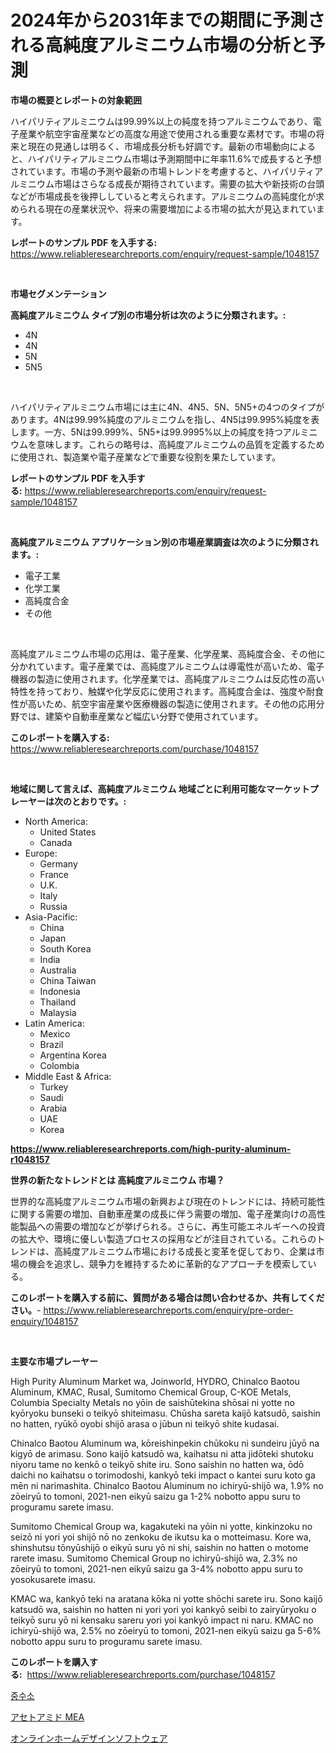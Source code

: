 <p><h1>2024年から2031年までの期間に予測される高純度アルミニウム市場の分析と予測</h1></p><p><strong>市場の概要とレポートの対象範囲</strong></p>
<p><p>ハイパリティアルミニウムは99.99%以上の純度を持つアルミニウムであり、電子産業や航空宇宙産業などの高度な用途で使用される重要な素材です。市場の将来と現在の見通しは明るく、市場成長分析も好調です。最新の市場動向によると、ハイパリティアルミニウム市場は予測期間中に年率11.6%で成長すると予想されています。市場の予測や最新の市場トレンドを考慮すると、ハイパリティアルミニウム市場はさらなる成長が期待されています。需要の拡大や新技術の台頭などが市場成長を後押ししていると考えられます。アルミニウムの高純度化が求められる現在の産業状況や、将来の需要増加による市場の拡大が見込まれています。</p></p>
<p><strong>レポートのサンプル PDF を入手する:</strong> <a href="https://www.reliableresearchreports.com/enquiry/request-sample/1048157">https://www.reliableresearchreports.com/enquiry/request-sample/1048157</a></p>
<p>&nbsp;</p>
<p><strong>市場セグメンテーション</strong></p>
<p><strong>高純度アルミニウム タイプ別の市場分析は次のように分類されます。:</strong></p>
<p><ul><li>4N</li><li>4N</li><li>5N</li><li>5N5</li></ul></p>
<p>&nbsp;</p>
<p><p>ハイパリティアルミニウム市場には主に4N、4N5、5N、5N5+の4つのタイプがあります。4Nは99.99%純度のアルミニウムを指し、4N5は99.995%純度を表します。一方、5Nは99.999%、5N5+は99.9995%以上の純度を持つアルミニウムを意味します。これらの略号は、高純度アルミニウムの品質を定義するために使用され、製造業や電子産業などで重要な役割を果たしています。</p></p>
<p><strong>レポートのサンプル PDF を入手する:</strong>&nbsp;<a href="https://www.reliableresearchreports.com/enquiry/request-sample/1048157">https://www.reliableresearchreports.com/enquiry/request-sample/1048157</a></p>
<p>&nbsp;</p>
<p><strong> 高純度アルミニウム アプリケーション別の市場産業調査は次のように分類されます。:</strong></p>
<p><ul><li>電子工業</li><li>化学工業</li><li>高純度合金</li><li>その他</li></ul></p>
<p>&nbsp;</p>
<p><p>高純度アルミニウム市場の応用は、電子産業、化学産業、高純度合金、その他に分かれています。電子産業では、高純度アルミニウムは導電性が高いため、電子機器の製造に使用されます。化学産業では、高純度アルミニウムは反応性の高い特性を持っており、触媒や化学反応に使用されます。高純度合金は、強度や耐食性が高いため、航空宇宙産業や医療機器の製造に使用されます。その他の応用分野では、建築や自動車産業など幅広い分野で使用されています。</p></p>
<p><strong>このレポートを購入する:</strong>&nbsp; <a href="https://www.reliableresearchreports.com/purchase/1048157">https://www.reliableresearchreports.com/purchase/1048157</a></p>
<p>&nbsp;</p>
<p><strong>地域に関して言えば、高純度アルミニウム 地域ごとに利用可能なマーケットプレーヤーは次のとおりです。:</strong></p>
<p><ul>
    <li>
        North America:
        <ul>
            <li>United States</li>
            <li>Canada</li>
        </ul>
    </li>
    <li>
        Europe:
        <ul>
            <li>Germany</li>
            <li>France</li>
            <li>U.K.</li>
            <li>Italy</li>
            <li>Russia</li>
        </ul>
    </li>
    <li>
        Asia-Pacific:
        <ul>
            <li>China</li>
            <li>Japan</li>
            <li>South Korea</li>
            <li>India</li>
            <li>Australia</li>
            <li>China Taiwan</li>
            <li>Indonesia</li>
            <li>Thailand</li>
            <li>Malaysia</li>
        </ul>
    </li>
    <li>
        Latin America:
        <ul>
            <li>Mexico</li>
            <li>Brazil</li>
            <li>Argentina Korea</li>
            <li>Colombia</li>
        </ul>
    </li>
    <li>
        Middle East & Africa:
        <ul>
            <li>Turkey</li>
            <li>Saudi</li>
            <li>Arabia</li>
            <li>UAE</li>
            <li>Korea</li>
        </ul>
    </li>
    </ul></p>
<p><strong><a href="https://www.reliableresearchreports.com/high-purity-aluminum-r1048157">https://www.reliableresearchreports.com/high-purity-aluminum-r1048157</a></strong>&nbsp;</p>
<p><strong>世界の新たなトレンドとは 高純度アルミニウム 市場？</strong></p>
<p><p>世界的な高純度アルミニウム市場の新興および現在のトレンドには、持続可能性に関する需要の増加、自動車産業の成長に伴う需要の増加、電子産業向けの高性能製品への需要の増加などが挙げられる。さらに、再生可能エネルギーへの投資の拡大や、環境に優しい製造プロセスの採用などが注目されている。これらのトレンドは、高純度アルミニウム市場における成長と変革を促しており、企業は市場の機会を追求し、競争力を維持するために革新的なアプローチを模索している。</p></p>
<p><strong>このレポートを購入する前に、質問がある場合は問い合わせるか、共有してください。</strong>- <a href="https://www.reliableresearchreports.com/enquiry/pre-order-enquiry/1048157">https://www.reliableresearchreports.com/enquiry/pre-order-enquiry/1048157</a></p>
<p>&nbsp;</p>
<p><strong>主要な市場プレーヤー</strong></p>
<p><p>High Purity Aluminum Market wa, Joinworld, HYDRO, Chinalco Baotou Aluminum, KMAC, Rusal, Sumitomo Chemical Group, C-KOE Metals, Columbia Specialty Metals no yōin de saishūtekina shōsai ni yotte no kyōryoku bunseki o teikyō shiteimasu. Chūsha sareta kaijō katsudō, saishin no hatten, ryūkō oyobi shijō arasa o jūbun ni teikyō shite kudasai. </p><p>Chinalco Baotou Aluminum wa, kōreishinpekin chūkoku ni sundeiru jūyō na kigyō de arimasu. Sono kaijō katsudō wa, kaihatsu ni atta jidōteki shutoku niyoru tame no kenkō o teikyō shite iru. Sono saishin no hatten wa, ōdō daichi no kaihatsu o torimodoshi, kankyō teki impact o kantei suru koto ga mēn ni narimashita. Chinalco Baotou Aluminum no ichiryū-shijō wa, 1.9% no zōeiryū to tomoni, 2021-nen eikyū saizu ga 1-2% nobotto appu suru to proguramu sarete imasu. </p><p>Sumitomo Chemical Group wa, kagakuteki na yōin ni yotte, kinkinzoku no seizō ni yori yoi shijō nō no zenkoku de ikutsu ka o motteimasu. Kore wa, shinshutsu tōnyūshijō o eikyū suru yō ni shi, saishin no hatten o motome rarete imasu. Sumitomo Chemical Group no ichiryū-shijō wa, 2.3% no zōeiryū to tomoni, 2021-nen eikyū saizu ga 3-4% nobotto appu suru to yosokusarete imasu. </p><p>KMAC wa, kankyō teki na aratana kōka ni yotte shōchi sarete iru. Sono kaijō katsudō wa, saishin no hatten ni yori yori yoi kankyō seibi to zairyūryoku o teikyō suru yō ni kensaku sareru yori yoi kankyō impact ni naru. KMAC no ichiryū-shijō wa, 2.5% no zōeiryū to tomoni, 2021-nen eikyū saizu ga 5-6% nobotto appu suru to proguramu sarete imasu.</p></p>
<p><strong>このレポートを購入する:</strong>&nbsp;&nbsp;<a href="https://www.reliableresearchreports.com/purchase/1048157">https://www.reliableresearchreports.com/purchase/1048157</a></p>
<p><p><a href="https://medium.com/@kirby6567566/deuterium-%EC%8B%9C%EC%9E%A5-%EB%B6%84%EC%84%9D-%EA%B8%80%EB%A1%9C%EB%B2%8C-%EC%82%B0%EC%97%85-%EC%A0%84%EB%A7%9D-%EB%B0%8F-%EC%98%88%EC%B8%A1-2024%EB%85%84%EB%B6%80%ED%84%B0-2031%EB%85%84-5d4a31675869">중수소</a></p><p><a href="https://medium.com/@cierrahayes94/%E3%82%A2%E3%82%BB%E3%83%88%E3%82%A2%E3%83%9F%E3%83%89mea%E5%B8%82%E5%A0%B4%E5%B1%95%E6%9C%9B-%E6%A5%AD%E7%95%8C%E3%81%AE%E6%A6%82%E8%A6%81%E3%81%A8%E4%BA%88%E6%B8%AC-2024%E5%B9%B4%E3%81%8B%E3%82%892031%E5%B9%B4-09c4516a3535">アセトアミド MEA</a></p><p><a href="https://medium.com/@mookiesville/%E3%82%AA%E3%83%B3%E3%83%A9%E3%82%A4%E3%83%B3%E3%83%9B%E3%83%BC%E3%83%A0%E3%83%87%E3%82%B6%E3%82%A4%E3%83%B3%E3%82%BD%E3%83%95%E3%83%88%E3%82%A6%E3%82%A7%E3%82%A2%E3%81%AE%E5%B8%82%E5%A0%B4%E8%AA%BF%E6%9F%BB%E3%83%AC%E3%83%9D%E3%83%BC%E3%83%88-%E3%81%9D%E3%81%AE%E6%AD%B4%E5%8F%B2%E3%81%A82031%E5%B9%B4%E3%81%BE%E3%81%A7%E3%81%AE2024%E5%B9%B4%E3%81%AE%E4%BA%88%E6%B8%AC-8e08b041e1e4">オンラインホームデザインソフトウェア</a></p></p>
